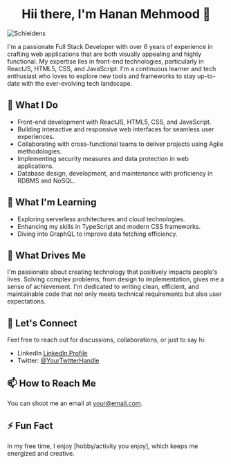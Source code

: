 <div style={{width: "80%"}}>

<h1 style="text-align: center">Hii there, I'm Hanan Mehmood 👋</h1>

<img align="center" alt="Schleidens" src="https://cdn.dribbble.com/users/1059583/screenshots/4171367/coding-freak.gif" />

I'm a passionate Full Stack Developer with over 6 years of experience in crafting web applications that are both visually appealing and highly functional. My expertise lies in front-end technologies, particularly in ReactJS, HTML5, CSS, and JavaScript. I'm a continuous learner and tech enthusiast who loves to explore new tools and frameworks to stay up-to-date with the ever-evolving tech landscape.

## 🔭 What I Do

- Front-end development with ReactJS, HTML5, CSS, and JavaScript.
- Building interactive and responsive web interfaces for seamless user experiences.
- Collaborating with cross-functional teams to deliver projects using Agile methodologies.
- Implementing security measures and data protection in web applications.
- Database design, development, and maintenance with proficiency in RDBMS and NoSQL.

## 🌱 What I'm Learning

- Exploring serverless architectures and cloud technologies.
- Enhancing my skills in TypeScript and modern CSS frameworks.
- Diving into GraphQL to improve data fetching efficiency.

## 🚀 What Drives Me

I'm passionate about creating technology that positively impacts people's lives. Solving complex problems, from design to implementation, gives me a sense of achievement. I'm dedicated to writing clean, efficient, and maintainable code that not only meets technical requirements but also user expectations.

## 💬 Let's Connect

Feel free to reach out for discussions, collaborations, or just to say hi:

- LinkedIn [LinkedIn Profile](https://linkedin.com/in/hanan-mehmood)
- Twitter: [@YourTwitterHandle](https://twitter.com/your-handle)

## 📫 How to Reach Me

You can shoot me an email at [your@email.com](mailto:hanan.mehmood@ymail.com).

## ⚡ Fun Fact

In my free time, I enjoy [hobby/activity you enjoy], which keeps me energized and creative.

<!--
Badges, GitHub stats, and other cool widgets can go here.
-->



<!--

- 🔭 I’m currently working on ...
 
- 🌱 I’m currently learning ...
- 👯 I’m looking to collaborate on ...
- 🤔 I’m looking for help with ...
- 💬 Ask me about ...
- 📫 How to reach me: ...
- 😄 Pronouns: ...
- ⚡ Fun fact: ...
-->
</div>
